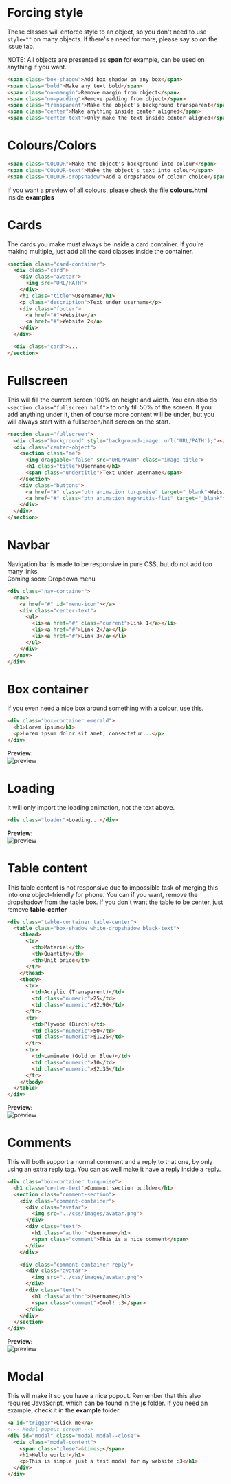 # Forcing style
These classes will enforce style to an object, so you don't need to use `style=""` on many objects. If there's a need for more, please say so on the issue tab.

NOTE: All objects are presented as **span** for example, can be used
on anything if you want.
```html
<span class="box-shadow">Add box shadow on any box</span>
<span class="bold">Make any text bold</span>
<span class="no-margin">Remove margin from object</span>
<span class="no-padding">Remove padding from object</span>
<span class="transparent">Make the object's background transparent</span>
<span class="center">Make anything inside center aligned</span>
<span class="center-text">Only make the text inside center aligned</span>
```


# Colours/Colors
```html
<span class="COLOUR">Make the object's background into colour</span>
<span class="COLOUR-text">Make the object's text into colour</span>
<span class="COLOUR-dropshadow">Add a dropshadow of colour choice</span>
```
If you want a preview of all colours, please check the file **colours.html** inside **examples**


# Cards
The cards you make must always be inside a card container.
If you're making multiple, just add all the card classes inside the container.
```html
<section class="card-container">
  <div class="card">
    <div class="avatar">
      <img src="URL/PATH">
    </div>
    <h1 class="title">Username</h1>
    <p class="description">Text under username</p>
    <div class="footer">
      <a href="#">Website</a>
      <a href="#">Website 2</a>
    </div>
  </div>

  <div class="card">...
</section>
```

# Fullscreen
This will fill the current screen 100% on height and width.
You can also do `<section class="fullscreen half">` to only fill 50% of the screen.
If you add anything under it, then of course more content will be under, but you will always
start with a fullscreen/half screen on the start.
```html
<section class="fullscreen">
  <div class="background" style="background-image: url('URL/PATH');"></div>
  <div class="center-object">
    <section class="me">
      <img draggable="false" src="URL/PATH" class="image-title">
      <h1 class="title">Username</h1>
      <span class="undertitle">Text under username</span>
    </section>
    <div class="buttons">
      <a href="#" class="btn animation turquoise" target="_blank">Website 1</a>
      <a href="#" class="btn animation nephritis-flat" target="_blank">Website 2</a>
    </div>
  </div>
</section>
```

# Navbar
Navigation bar is made to be responsive in pure CSS, but do not add too many links.
<br>Coming soon: Dropdown menu
```html
<div class="nav-container">
  <nav>
    <a href="#" id="menu-icon"></a>
    <div class="center-text">
      <ul>
        <li><a href="#" class="current">Link 1</a></li>
        <li><a href="#">Link 2</a></li>
        <li><a href="#">Link 3</a></li>
      </ul>
    </div>
  </nav>
</div>
```

# Box container
If you even need a nice box around something with a colour, use this.
```html
<div class="box-container emerald">
  <h1>Lorem ipsum</h1>
  <p>Lorem ipsum dolor sit amet, consectetur...</p>
</div>
```
**Preview:**<br>
![preview](https://i.alexflipnote.xyz/265c8f.png)


# Loading
It will only import the loading animation, not the text above.
```html
<div class="loader">Loading...</div>
```
**Preview:**<br>
![preview](https://i.alexflipnote.xyz/9cd957.gif)


# Table content
This table content is not responsive due to impossible task of merging this into one object-friendly for phone.
You can if you want, remove the dropshadow from the table box.
If you don't want the table to be center, just remove **table-center**
```html
<div class="table-container table-center">
  <table class="box-shadow white-dropshadow black-text">
    <thead>
      <tr>
        <th>Material</th>
        <th>Quantity</th>
        <th>Unit price</th>
      </tr>
    </thead>
    <tbody>
      <tr>
        <td>Acrylic (Transparent)</td>
        <td class="numeric">25</td>
        <td class="numeric">$2.90</td>
      </tr>
      <tr>
        <td>Plywood (Birch)</td>
        <td class="numeric">50</td>
        <td class="numeric">$1.25</td>
      </tr>
      <tr>
        <td>Laminate (Gold on Blue)</td>
        <td class="numeric">10</td>
        <td class="numeric">$2.35</td>
      </tr>
    </tbody>
  </table>
</div>
```
**Preview:**<br>
![preview](https://i.alexflipnote.xyz/bd6121.png)


# Comments
This will both support a normal comment and a reply to that one, by only using an extra reply tag.
You can as well make it have a reply inside a reply.
```html
<div class="box-container turquoise">
  <h1 class="center-text">Comment section builder</h1>
  <section class="comment-section">
    <div class="comment-container">
      <div class="avatar">
        <img src="../css/images/avatar.png">
      </div>
      <div class="text">
        <h1 class="author">Username</h1>
        <span class="comment">This is a nice comment</span>
      </div>
    </div>

    <div class="comment-container reply">
      <div class="avatar">
        <img src="../css/images/avatar.png">
      </div>
      <div class="text">
        <h1 class="author">Username</h1>
        <span class="comment">Cool! :3</span>
      </div>
    </div>
  </section>
</div>
```
**Preview:**<br>
![preview](https://i.alexflipnote.xyz/e289b2.png)


# Modal
This will make it so you have a nice popout.
Remember that this also requires JavaScript, which can be found in the **js** folder.
If you need an example, check it in the **example** folder.
```html
<a id="trigger">Click me</a>
<!-- Modal popout screen -->
<div id="modal" class="modal modal--close">
  <div class="modal-content">
    <span class="close">&times;</span>
    <h1>Hello world!</h1>
    <p>This is simple just a test modal for my website :3</h1>
  </div>
</div>
```
